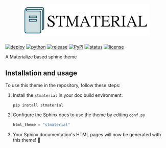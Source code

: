<h1 align="center">
  <img src="docs/_static/logo.png" width="400">
</h1>


[![deploy](https://github.com/zclab/stmaterial/actions/workflows/deploy-docs.yml/badge.svg)](https://zclab.github.io/stmaterial/)
[![python](https://img.shields.io/pypi/pyversions/stmaterial.svg)](https://pypi.org/project/stmaterial/)
[![release](https://img.shields.io/github/release/zclab/stmaterial.svg)](https://github.com/zclab/stmaterial/releases)
[![PyPI](https://img.shields.io/pypi/v/stmaterial?logo=python&logoColor=white&color=orange)](https://pypi.org/project/stmaterial/)
[![status](https://img.shields.io/pypi/status/stmaterial.svg)](https://pypi.org/project/stmaterial/)
[![license](https://img.shields.io/pypi/l/stmaterial.svg)](https://github.com/zclab/stmaterial/blob/main/LICENSE)


A Materialize based sphinx theme


## Installation and usage

<!-- start quickstart -->

To use this theme in the repository, follow these steps:

1. Install the `stmaterial` in your doc build environment:
   
    ```
    pip install stmaterial
    ```

2. Configure the Sphinx docs to use the theme by editing `conf.py`

    ```python
    html_theme = "stmaterial"
    ```

3. Your Sphinx documentation's HTML pages will now be generated with this theme! 🎉

<!-- end quickstart -->
